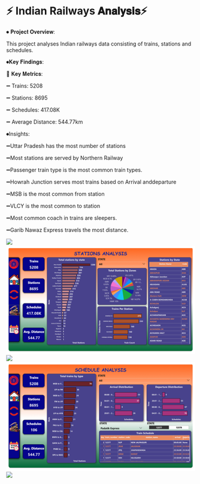 # ⚡ Indian Railways 𝐀𝐧𝐚𝐥𝐲𝐬𝐢𝐬⚡

⏺ 𝐏𝐫𝐨𝐣𝐞𝐜𝐭 𝐎𝐯𝐞𝐫𝐯𝐢𝐞𝐰:

This project analyses Indian railways data consisting of trains, stations and schedules.


⏺𝐊𝐞𝐲 𝐅𝐢𝐧𝐝𝐢𝐧𝐠𝐬:

🔷 𝐊𝐞𝐲 𝐌𝐞𝐭𝐫𝐢𝐜𝐬:

➖ Trains: 5208

➖ Stations: 8695

➖ Schedules: 417.08K

➖ Average Distance: 544.77km


⏺Insights:


➖Uttar Pradesh has the most number of stations

➖Most stations are served by Northern Railway

➖Passenger train type is the most common train types.

➖Howrah Junction serves most trains based on Arrival anddeparture

➖MSB is the most common from station

➖VLCY is the most common to station

➖Most common coach in trains are sleepers.

➖Garib Nawaz Express travels the most distance.

<div>
	<img src="https://github.com/Maddy1107/Indian_railways_analysis/blob/main/Viz%20Images/railways_page-0001.jpg"/>
	<img src="https://github.com/Maddy1107/Indian_railways_analysis/blob/main/Viz%20Images/railways_page-0002.jpg"/>
	<img src="https://github.com/Maddy1107/Indian_railways_analysis/blob/main/Viz%20Images/railways_page-0003.jpg"/>
	<img src="https://github.com/Maddy1107/Indian_railways_analysis/blob/main/Viz%20Images/railways_page-0004.jpg"/>
	<img src="https://github.com/Maddy1107/Indian_railways_analysis/blob/main/Viz%20Images/railways_page-0005.jpg"/>
</div>

